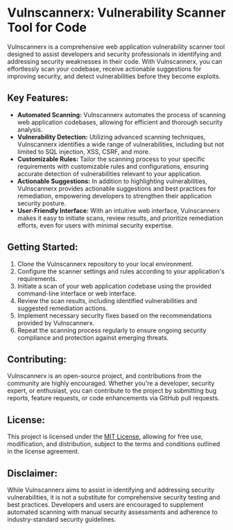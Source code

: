 </head>
<body>
  <h1>Vulnscannerx: Vulnerability Scanner Tool for Code</h1>
  <p>Vulnscannerx is a comprehensive web application vulnerability scanner tool designed to assist developers and security professionals in identifying and addressing security weaknesses in their code. With Vulnscannerx, you can effortlessly scan your codebase, receive actionable suggestions for improving security, and detect vulnerabilities before they become exploits.</p>

  <h2>Key Features:</h2>
  <ul>
    <li><strong>Automated Scanning:</strong> Vulnscannerx automates the process of scanning web application codebases, allowing for efficient and thorough security analysis.</li>
    <li><strong>Vulnerability Detection:</strong> Utilizing advanced scanning techniques, Vulnscannerx identifies a wide range of vulnerabilities, including but not limited to SQL injection, XSS, CSRF, and more.</li>
    <li><strong>Customizable Rules:</strong> Tailor the scanning process to your specific requirements with customizable rules and configurations, ensuring accurate detection of vulnerabilities relevant to your application.</li>
    <li><strong>Actionable Suggestions:</strong> In addition to highlighting vulnerabilities, Vulnscannerx provides actionable suggestions and best practices for remediation, empowering developers to strengthen their application security posture.</li>
    <li><strong>User-Friendly Interface:</strong> With an intuitive web interface, Vulnscannerx makes it easy to initiate scans, review results, and prioritize remediation efforts, even for users with minimal security expertise.</li>
  </ul>

  <h2>Getting Started:</h2>
  <ol>
    <li>Clone the Vulnscannerx repository to your local environment.</li>
    <li>Configure the scanner settings and rules according to your application's requirements.</li>
    <li>Initiate a scan of your web application codebase using the provided command-line interface or web interface.</li>
    <li>Review the scan results, including identified vulnerabilities and suggested remediation actions.</li>
    <li>Implement necessary security fixes based on the recommendations provided by Vulnscannerx.</li>
    <li>Repeat the scanning process regularly to ensure ongoing security compliance and protection against emerging threats.</li>
  </ol>

  <h2>Contributing:</h2>
  <p>Vulnscannerx is an open-source project, and contributions from the community are highly encouraged. Whether you're a developer, security expert, or enthusiast, you can contribute to the project by submitting bug reports, feature requests, or code enhancements via GitHub pull requests.</p>

  <h2>License:</h2>
  <p>This project is licensed under the <a href="link-to-license">MIT License</a>, allowing for free use, modification, and distribution, subject to the terms and conditions outlined in the license agreement.</p>

  <h2>Disclaimer:</h2>
  <p>While Vulnscannerx aims to assist in identifying and addressing security vulnerabilities, it is not a substitute for comprehensive security testing and best practices. Developers and users are encouraged to supplement automated scanning with manual security assessments and adherence to industry-standard security guidelines.</p>
</body>
